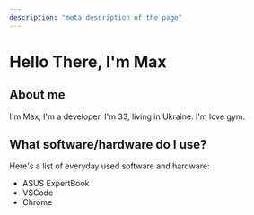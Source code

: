 ```yaml
---
description: "meta description of the page"
---
```


# Hello There, I'm Max

## About me

I'm Max, I'm a developer. I'm 33, living in Ukraine. I'm love gym.

## What software/hardware do I use?

Here's a list of everyday used software and hardware:

- ASUS ExpertBook
- VSCode
- Chrome
